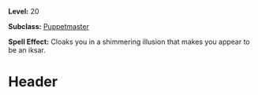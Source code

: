 <!-- TITLE: Spell: Illusion: Iksar -->
<!-- SUBTITLE:  -->

**Level:** 20

**Subclass:** [Puppetmaster](puppetmaster)

**Spell Effect:** Cloaks you in a shimmering illusion that makes you appear to be an iksar.

# Header